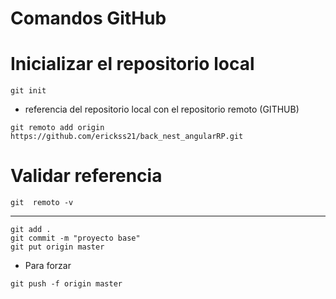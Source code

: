 # Comandos GitHub

# Inicializar el repositorio local
````
git init
````

- referencia del repositorio local con el repositorio remoto (GITHUB)
````
git remoto add origin https://github.com/erickss21/back_nest_angularRP.git
````

# Validar referencia
````
git  remoto -v 
````
-----------------
````
git add .
git commit -m "proyecto base"
git put origin master
````

- Para forzar
````
git push -f origin master
````

